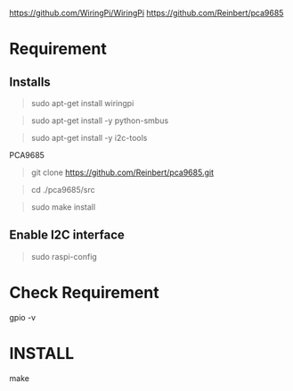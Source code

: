 https://github.com/WiringPi/WiringPi
https://github.com/Reinbert/pca9685
#  Requirement
## Installs
>sudo apt-get install wiringpi

>sudo apt-get install -y python-smbus

>sudo apt-get install -y i2c-tools

PCA9685

>git clone https://github.com/Reinbert/pca9685.git

>cd ./pca9685/src

>sudo make install

## Enable I2C interface 
>sudo raspi-config

#  Check Requirement
gpio -v

# INSTALL
make